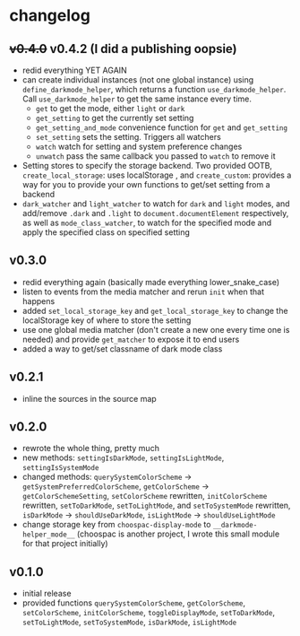 # changelog

## ~~v0.4.0~~ v0.4.2 (I did a publishing oopsie)

- redid everything YET AGAIN
- can create individual instances (not one global instance) using `define_darkmode_helper`, which returns a function `use_darkmode_helper`. Call `use_darkmode_helper` to get the same instance every time.
  - `get` to get the mode, either `light` or `dark`
  - `get_setting` to get the currently set setting
  - `get_setting_and_mode` convenience function for `get` and `get_setting`
  - `set_setting` sets the setting. Triggers all watchers
  - `watch` watch for setting and system preference changes
  - `unwatch` pass the same callback you passed to `watch` to remove it
- Setting stores to specify the storage backend. Two provided OOTB, `create_local_storage`: uses localStorage , and `create_custom`: provides a way for you to provide your own functions to get/set setting from a backend
- `dark_watcher` and `light_watcher` to watch for `dark` and `light` modes, and add/remove `.dark` and `.light` to `document.documentElement` respectively, as well as `mode_class_watcher`, to watch for the specified mode and apply the specified class on specified setting

## v0.3.0

- redid everything again (basically made everything lower_snake_case)
- listen to events from the media matcher and rerun `init` when that happens
- added `set_local_storage_key` and `get_local_storage_key` to change the localStorage key of where to store the setting
- use one global media matcher (don't create a new one every time one is needed) and provide `get_matcher` to expose it to end users
- added a way to get/set classname of dark mode class

## v0.2.1

- inline the sources in the source map

## v0.2.0

- rewrote the whole thing, pretty much
- new methods: `settingIsDarkMode`, `settingIsLightMode`, `settingIsSystemMode`
- changed methods: `querySystemColorScheme` -> `getSystemPreferredColorScheme`, `getColorScheme` -> `getColorSchemeSetting`, `setColorScheme` rewritten, `initColorScheme` rewritten, `setToDarkMode`,  `setToLightMode`, and `setToSystemMode` rewritten, `isDarkMode` -> `shouldUseDarkMode`, `isLightMode` -> `shouldUseLightMode`
- change storage key from `choospac-display-mode` to `__darkmode-helper_mode__` (choospac is another project, I wrote this small module for that project initially)

## v0.1.0

- initial release
- provided functions `querySystemColorScheme`, `getColorScheme`, `setColorScheme`, `initColorScheme`, `toggleDisplayMode`, `setToDarkMode`, `setToLightMode`, `setToSystemMode`, `isDarkMode`, `isLightMode`
